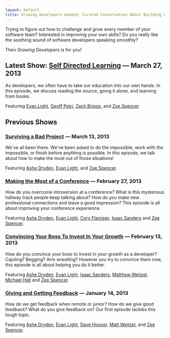 ```yaml
---
layout: default
title: Growing Developers &ndash; Curated Conversation About Building Developer Talent
---
```


Trying to figure out how to challenge and grow every member of your
software team? Interested in improving your own skills? Do you really like
the soothing sound of software developers speaking smoothly?

Then _Growing Developers_ is for you!

## Latest Show: [Self Directed Learning](/self-directed-learning-part-1) &mdash; March 27, 2013

As developers, we often have to take our education into our own hands. In this episode, we discuss reading the source, going it alone, and learning from books.

Featuring [Evan Light](http://twitter.com/elight),
[Geoff Petri](http://twitter.com/geopet),
[Zach Briggs](http://twitter.com/theotherzach),
and [Zee Spencer](http://twitter.com/zspencer)

## Previous Shows

### [Surviving a Bad Project](/surviving-a-bad-project) &mdash; March 13, 2013

We've all been there. We've been asked to do the impossible, work with the
impossible, or finish before anything is possible. In this episode, we talk
about how to make the most out of those situations!

Featuring [Ashe Dryden](http://twitter.com/ashedryden), [Evan
Light](http://twitter.com/elight), and [Zee
Spencer](http://www.twitter.com/zspencer).

### [Making the Most of a Conference](/making-the-most-out-of-conferences) &mdash; February 27, 2013

How do you overcome introversion at a conference? What is this mysterious
hallway track people keep talking about? How do you make new professional
connections and leave a good impression?  This episode is all about improving
your conference experience.

Featuring [Ashe Dryden](http://twitter.com/ashedryden), [Evan
Light](http://twitter.com/elight), [Cory
Flanigan](http://twitter.com/seeflanigan), [Isaac
Sanders](http://twitter.com/isaacsanders) and [Zee
Spencer](http://www.twitter.com/zspencer).

### [Convincing Your Boss To Invest In Your Growth](/convincing-your-boss-to-invest-in-your-growth/) &mdash; February 13, 2013

How do you convince your boss to invest in your growth as a developer? Cajoling?
Begging? Arm wrestling? However you try to convince them now, this episode is
all about helping you do it better.

Featuring
[Ashe Dryden](http://twitter.com/ashedryden), [Evan
Light](http://twitter.com/elight), [Isaac
Sanders](http://twitter.com/isaacsanders), [Matthew
Weitzel](http://twitter.com/weitzelb), [Michael
Hall](http://twitter.com/just3ws) and [Zee
Spencer](http://www.twitter.com/zspencer).

### [Giving and Getting Feedback](/giving-and-getting-feedback/) &mdash; January 14, 2013

How do we get feedback when remote or junior? How do we give good feedback? What
do you give feedback on? Our first episode tackles this tough topic.

Featuring [Ashe Dryden](http://twitter.com/ashedryden), [Evan
Light](http://twitter.com/elight), [Dave Hoover](http://twitter.com/davehoover),
[Matt Weitzel](http://twitter.com/weitzelb), and [Zee
Spencer](http://twitter.com/zspencer).
